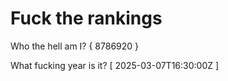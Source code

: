 # Fuck the rankings

Who the hell am I?
{ 8786920 }

What fucking year is it?
[ 2025-03-07T16:30:00Z ]
